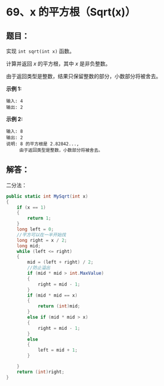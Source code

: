 # 69、x 的平方根（Sqrt(x)）

## 题目：

实现 `int sqrt(int x)` 函数。

计算并返回 *x* 的平方根，其中 *x* 是非负整数。

由于返回类型是整数，结果只保留整数的部分，小数部分将被舍去。

**示例 1:**

```
输入: 4
输出: 2
```

**示例 2:**

```
输入: 8
输出: 2
说明: 8 的平方根是 2.82842..., 
     由于返回类型是整数，小数部分将被舍去。
```

## 解答：

二分法：

```csharp
public static int MySqrt(int x)
{
    if (x == 1)
    {
        return 1;
    }
    long left = 0;
    //平方可以在一半开始找
    long right = x / 2;
    long mid;
    while (left <= right) 
    {
        mid = (left + right) / 2;
        //防止溢出
        if (mid * mid > int.MaxValue)
        {
            right = mid - 1;
        }
        if (mid * mid == x)
        {
            return (int)mid;
        }
        else if (mid * mid > x)
        {
            right = mid - 1;
        }
        else
        {
            left = mid + 1;
        }

    }
    return (int)right;
}

```

